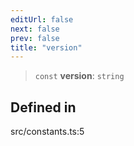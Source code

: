 ```yaml
---
editUrl: false
next: false
prev: false
title: "version"
---
```


> `const` **version**: `string`

## Defined in

src/constants.ts:5
